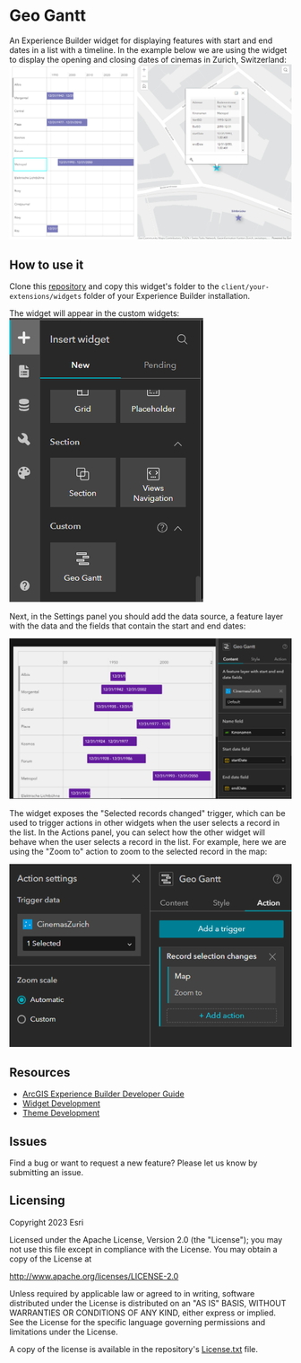 # Geo Gantt

An Experience Builder widget for displaying features with start and end dates in a list with a timeline.
In the example below we are using the widget to display the opening and closing dates of cinemas in Zurich, Switzerland:
![widget selection](./images/widget-selection.png)

## How to use it

Clone this [repository](https://github.com/RalucaNicola/geo-gantt) and copy this widget's folder to the `client/your-extensions/widgets` folder of your Experience Builder installation.

The widget will appear in the custom widgets:
![insert widget](./images/insert-widget.png)

Next, in the Settings panel you should add the data source, a feature layer with the data and the fields that contain the start and end dates:

![settings](./images/settings.png)

The widget exposes the "Selected records changed" trigger, which can be used to trigger actions in other widgets when the user selects a record in the list. In the Actions panel, you can select how the other widget will behave when the user selects a record in the list. For example, here we are using the "Zoom to" action to zoom to the selected record in the map:

![actions](./images/map-action.png)

## Resources

- [ArcGIS Experience Builder Developer Guide](https://developers.arcgis.com/experience-builder/)
- [Widget Development](https://developers.arcgis.com/experience-builder/guide/getting-started-widget/)
- [Theme Development](https://developers.arcgis.com/experience-builder/guide/theme-development/)

## Issues

Find a bug or want to request a new feature? Please let us know by submitting an issue.

## Licensing

Copyright 2023 Esri

Licensed under the Apache License, Version 2.0 (the "License");
you may not use this file except in compliance with the License.
You may obtain a copy of the License at

http://www.apache.org/licenses/LICENSE-2.0

Unless required by applicable law or agreed to in writing, software
distributed under the License is distributed on an "AS IS" BASIS,
WITHOUT WARRANTIES OR CONDITIONS OF ANY KIND, either express or implied.
See the License for the specific language governing permissions and
limitations under the License.

A copy of the license is available in the repository's [License.txt](https://github.com/esri/arcgis-experience-builder-sdk-resources/blob/master/License.txt) file.
